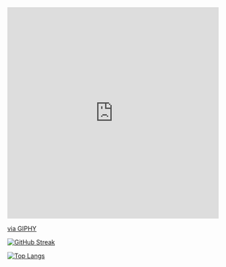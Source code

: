 <iframe src="https://giphy.com/embed/gfzuLxtbdbsyQ8ZT4X" width="480" height="480" frameBorder="0" class="giphy-embed" allowFullScreen></iframe><p><a href="https://giphy.com/gifs/gfzuLxtbdbsyQ8ZT4X">via GIPHY</a></p>

[![GitHub Streak](https://github-readme-streak-stats.herokuapp.com?user=Herazur&theme=radical&date_format=M%20j%5B%2C%20Y%5D)](https://git.io/streak-stats)


[![Top Langs](https://github-readme-stats.vercel.app/api/top-langs/?username=Herazur)](https://github.com/anuraghazra/github-readme-stats)
